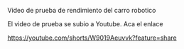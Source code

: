 Video de prueba de rendimiento del carro robotico

El video de prueba se subio a Youtube. Aca el enlace

https://youtube.com/shorts/W9019Aeuvvk?feature=share
